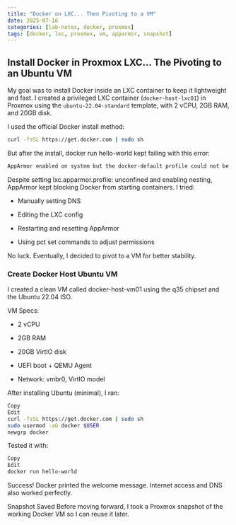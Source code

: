```yaml
---
title: "Docker on LXC... Then Pivoting to a VM"
date: 2025-07-16
categories: [lab-notes, docker, proxmox]
tags: [docker, lxc, proxmox, vm, apparmor, snapshot]
---
```


## Install Docker in Proxmox LXC... The Pivoting to an Ubuntu VM

My goal was to install Docker inside an LXC container to keep it lightweight and fast. I created a privileged LXC container (`docker-host-lxc01`) in Proxmox using the `ubuntu-22.04-standard` template, with 2 vCPU, 2GB RAM, and 20GB disk.

I used the official Docker install method:

```bash
curl -fsSL https://get.docker.com | sudo sh
```

But after the install, docker run hello-world kept failing with this error:

```bash
AppArmor enabled on system but the docker-default profile could not be loaded...
```

Despite setting lxc.apparmor.profile: unconfined and enabling nesting, AppArmor kept blocking Docker from starting containers. I tried:

- Manually setting DNS

- Editing the LXC config

- Restarting and resetting AppArmor

- Using pct set commands to adjust permissions

No luck. Eventually, I decided to pivot to a VM for better stability.

### Create Docker Host Ubuntu VM
I created a clean VM called docker-host-vm01 using the q35 chipset and the Ubuntu 22.04 ISO.

VM Specs:
- 2 vCPU

- 2GB RAM

- 20GB VirtIO disk

- UEFI boot + QEMU Agent

- Network: vmbr0, VirtIO model

After installing Ubuntu (minimal), I ran:

```bash
Copy
Edit
curl -fsSL https://get.docker.com | sudo sh
sudo usermod -aG docker $USER
newgrp docker
```

Tested it with:

```bash
Copy
Edit
docker run hello-world
```

Success! Docker printed the welcome message. Internet access and DNS also worked perfectly.

Snapshot Saved
Before moving forward, I took a Proxmox snapshot of the working Docker VM so I can reuse it later.